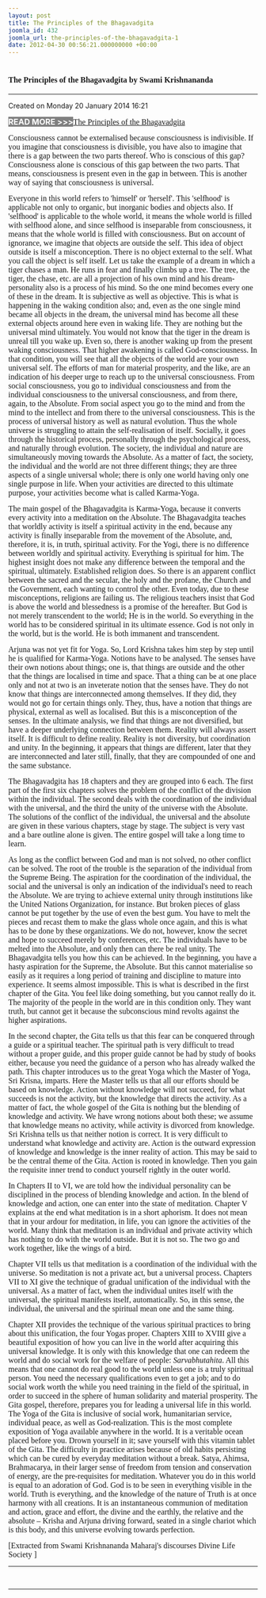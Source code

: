 ```yaml
---
layout: post
title: The Principles of the Bhagavadgita
joomla_id: 432
joomla_url: the-principles-of-the-bhagavadgita-1
date: 2012-04-30 00:56:21.000000000 +00:00
---
```

<h1 itemprop="name"><span style="font-size: 12pt; font-family: book antiqua,palatino;">The Principles of the Bhagavadgita by Swami Krishnananda</span></h1>
<hr />
<p>Created on Monday 20 January 2014 16:21</p>
<div id="discText">
<div id="discText">
<div id="discText">
<div id="discText">
<div id="discText">
<div id="discText">
<div id="discText">
<div id="discText">
<div id="discText">
<div id="discText">
<div id="discText">
<div id="discText">
<div id="discText">
<p><span style="font-size: 12pt;"><span style="background-color: #ffffff; color: #333333;"><span style="background-color: #808080; color: #ffffff;"><strong>READ MORE &gt;&gt;&gt;</strong></span></span></span><a href="http://www.swami-krishnananda.org/disc/disc_102.html"><span style="font-size: 12pt; font-family: book antiqua,palatino;"></span></a><a href="http://www.swami-krishnananda.org/disc/disc_93.html"><span style="font-size: 12pt; font-family: book antiqua,palatino;"></span></a><a href="http://www.swami-krishnananda.org/disc/disc_199.html"><span style="font-size: 12pt; font-family: book antiqua,palatino;"></span></a><a href="http://www.swami-krishnananda.org/disc/disc_18.html"><span style="font-size: 12pt; font-family: book antiqua,palatino;">The Principles of the Bhagavadgita</span></a></p>
<div id="discText">
<div id="discText">
<div id="discText">
<div id="discText">
<div id="discText">
<div id="discText">
<div id="discText">
<div id="discText">
<div id="discText">
<div id="discText">
<div id="discText">
<div id="discText">
<div id="discText">
<div id="discText">
<div id="discText2">
<div id="discText">
<div id="discText">
<div id="discText">
<div id="discText">
<div id="discText">
<div id="discText">
<div id="discText">
<div id="discText">
<div id="discText"><span itemprop="author" itemscope="" itemtype="http://schema.org/Person"><span itemprop="name"></span></span>
<div id="discText">
<div id="discText"><span itemprop="articleBody"><span itemprop="author" itemscope="" itemtype="http://schema.org/Person"><span itemprop="name"></span></span></span>
<div id="discText"><span itemprop="articleBody"><span itemprop="author" itemscope="" itemtype="http://schema.org/Person"><span itemprop="name"></span></span></span><span itemprop="author" itemscope="" itemtype="http://schema.org/Person"><span itemprop="name"></span></span>
<div id="discText">
<div id="discText">
<div id="discText">
<div id="discText">
<div id="discText">
<div id="discText">
<div id="discText">
<div id="discText">
<div id="discText">
<div id="discText">
<div id="discText">
<p><span style="font-size: 12pt; font-family: book antiqua,palatino;">Consciousness cannot be externalised because consciousness is indivisible. If you imagine that consciousness is divisible, you have also to imagine that there is a gap between the two parts thereof. Who is conscious of this gap? Consciousness alone is conscious of this gap between the two parts. That means, consciousness is present even in the gap in between. This is another way of saying that consciousness is universal.</span></p>
<p><span style="font-size: 12pt; font-family: book antiqua,palatino;">Everyone in this world refers to 'himself' or 'herself'. This 'selfhood' is applicable not only to organic, but inorganic bodies and objects also. If 'selfhood' is applicable to the whole world, it means the whole world is filled with selfhood alone, and since selfhood is inseparable from consciousness, it means that the whole world is filled with consciousness. But on account of ignorance, we imagine that objects are outside the self. This idea of object outside is itself a misconception. There is no object external to the self. What you call the object is self itself. Let us take the example of a dream in which a tiger chases a man. He runs in fear and finally climbs up a tree. The tree, the tiger, the chase, etc. are all a projection of his own mind and his dream-personality also is a process of his mind. So the one mind becomes every one of these in the dream. It is subjective as well as objective. This is what is happening in the waking condition also; and, even as the one single mind became all objects in the dream, the universal mind has become all these external objects around here even in waking life. They are nothing but the universal mind ultimately. You would not know that the tiger in the dream is unreal till you wake up. Even so, there is another waking up from the present waking consciousness. That higher awakening is called God-consciousness. In that condition, you will see that all the objects of the world are your own universal self. The efforts of man for material prosperity, and the like, are an indication of his deeper urge to reach up to the universal consciousness. From social consciousness, you go to individual consciousness and from the individual consciousness to the universal consciousness, and from there, again, to the Absolute. From social aspect you go to the mind and from the mind to the intellect and from there to the universal consciousness. This is the process of universal history as well as natural evolution. Thus the whole universe is struggling to attain the self-realisation of itself. Socially, it goes through the historical process, personally through the psychological process, and naturally through evolution. The society, the individual and nature are simultaneously moving towards the Absolute. As a matter of fact, the society, the individual and the world are not three different things; they are three aspects of a single universal whole; there is only one world having only one single purpose in life. When your activities are directed to this ultimate purpose, your activities become what is called Karma-Yoga.</span></p>
<p><span style="font-size: 12pt; font-family: book antiqua,palatino;">The main gospel of the Bhagavadgita is Karma-Yoga, because it converts every activity into a meditation on the Absolute. The Bhagavadgita teaches that worldly activity is itself a spiritual activity in the end, because any activity is finally inseparable from the movement of the Absolute, and, therefore, it is, in truth, spiritual activity. For the Yogi, there is no difference between worldly and spiritual activity. Everything is spiritual for him. The highest insight does not make any difference between the temporal and the spiritual, ultimately. Established religion does. So there is an apparent conflict between the sacred and the secular, the holy and the profane, the Church and the Government, each wanting to control the other. Even today, due to these misconceptions, religions are failing us. The religious teachers insist that God is above the world and blessedness is a promise of the hereafter. But God is not merely transcendent to the world; He is in the world. So everything in the world has to be considered spiritual in its ultimate essence. God is not only in the world, but is the world. He is both immanent and transcendent.</span></p>
<p><span style="font-size: 12pt; font-family: book antiqua,palatino;">Arjuna was not yet fit for Yoga. So, Lord Krishna takes him step by step until he is qualified for Karma-Yoga. Notions have to be analysed. The senses have their own notions about things; one is, that things are outside and the other that the things are localised in time and space. That a thing can be at one place only and not at two is an inveterate notion that the senses have. They do not know that things are interconnected among themselves. If they did, they would not go for certain things only. They, thus, have a notion that things are physical, external as well as localised. But this is a misconception of the senses. In the ultimate analysis, we find that things are not diversified, but have a deeper underlying connection between them. Reality will always assert itself. It is difficult to define reality. Reality is not diversity, but coordination and unity. In the beginning, it appears that things are different, later that they are interconnected and later still, finally, that they are compounded of one and the same substance.</span></p>
<p><span style="font-size: 12pt; font-family: book antiqua,palatino;">The Bhagavadgita has 18 chapters and they are grouped into 6 each. The first part of the first six chapters solves the problem of the conflict of the division within the individual. The second deals with the coordination of the individual with the universal, and the third the unity of the universe with the Absolute. The solutions of the conflict of the individual, the universal and the absolute are given in these various chapters, stage by stage. The subject is very vast and a bare outline alone is given. The entire gospel will take a long time to learn.</span></p>
<p><span style="font-size: 12pt; font-family: book antiqua,palatino;">As long as the conflict between God and man is not solved, no other conflict can be solved. The root of the trouble is the separation of the individual from the Supreme Being. The aspiration for the coordination of the individual, the social and the universal is only an indication of the individual's need to reach the Absolute. We are trying to achieve external unity through institutions like the United Nations Organization, for instance. But broken pieces of glass cannot be put together by the use of even the best gum. You have to melt the pieces and recast them to make the glass whole once again, and this is what has to be done by these organizations. We do not, however, know the secret and hope to succeed merely by conferences, etc. The individuals have to be melted into the Absolute, and only then can there be real unity. The Bhagavadgita tells you how this can be achieved. In the beginning, you have a hasty aspiration for the Supreme, the Absolute. But this cannot materialise so easily as it requires a long period of training and discipline to mature into experience. It seems almost impossible. This is what is described in the first chapter of the Gita. You feel like doing something, but you cannot really do it. The majority of the people in the world are in this condition only. They want truth, but cannot get it because the subconscious mind revolts against the higher aspirations.</span></p>
<p><span style="font-size: 12pt; font-family: book antiqua,palatino;">In the second chapter, the Gita tells us that this fear can be conquered through a guide or a spiritual teacher. The spiritual path is very difficult to tread without a proper guide, and this proper guide cannot be had by study of books either, because you need the guidance of a person who has already walked the path. This chapter introduces us to the great Yoga which the Master of Yoga, Sri Krisna, imparts. Here the Master tells us that all our efforts should be based on knowledge. Action without knowledge will not succeed, for what succeeds is not the activity, but the knowledge that directs the activity. As a matter of fact, the whole gospel of the Gita is nothing but the blending of knowledge and activity. We have wrong notions about both these; we assume that knowledge means no activity, while activity is divorced from knowledge. Sri Krishna tells us that neither notion is correct. It is very difficult to understand what knowledge and activity are. Action is the outward expression of knowledge and knowledge is the inner reality of action. This may be said to be the central theme of the Gita. Action is rooted in knowledge. Then you gain the requisite inner trend to conduct yourself rightly in the outer world.</span></p>
<p><span style="font-size: 12pt; font-family: book antiqua,palatino;">In Chapters II to VI, we are told how the individual personality can be disciplined in the process of blending knowledge and action. In the blend of knowledge and action, one can enter into the state of meditation. Chapter V explains at the end what meditation is in a short aphorism. It does not mean that in your ardour for meditation, in life, you can ignore the activities of the world. Many think that meditation is an individual and private activity which has nothing to do with the world outside. But it is not so. The two go and work together, like the wings of a bird.</span></p>
<p><span style="font-size: 12pt; font-family: book antiqua,palatino;">Chapter VII tells us that meditation is a coordination of the individual with the universe. So meditation is not a private act, but a universal process. Chapters VII to XI give the technique of gradual unification of the individual with the universal. As a matter of fact, when the individual unites itself with the universal, the spiritual manifests itself, automatically. So, in this sense, the individual, the universal and the spiritual mean one and the same thing.</span></p>
<p><span style="font-size: 12pt; font-family: book antiqua,palatino;">Chapter XII provides the technique of the various spiritual practices to bring about this unification, the four Yogas proper. Chapters XIII to XVIII give a beautiful exposition of how you can live in the world after acquiring this universal knowledge. It is only with this knowledge that one can redeem the world and do social work for the welfare of people: <em>Sarvabhutahita</em>. All this means that one cannot do real good to the world unless one is a truly spiritual person. You need the necessary qualifications even to get a job; and to do social work worth the while you need training in the field of the spiritual, in order to succeed in the sphere of human solidarity and material prosperity. The Gita gospel, therefore, prepares you for leading a universal life in this world. The Yoga of the Gita is inclusive of social work, humanitarian service, individual peace, as well as God-realization. This is the most complete exposition of Yoga available anywhere in the world. It is a veritable ocean placed before you. Drown yourself in it; save yourself with this vitamin tablet of the Gita. The difficulty in practice arises because of old habits persisting which can be cured by everyday meditation without a break. Satya, Ahimsa, Brahmacarya, in their larger sense of freedom from tension and conservation of energy, are the pre-requisites for meditation. Whatever you do in this world is equal to an adoration of God. God is to be seen in everything visible in the world. Truth is everything, and the knowledge of the nature of Truth is at once harmony with all creations. It is an instantaneous communion of meditation and action, grace and effort, the divine and the earthly, the relative and the absolute – Krisha and Arjuna driving forward, seated in a single chariot which is this body, and this universe evolving towards perfection.</span></p>
</div>
</div>
</div>
</div>
</div>
</div>
</div>
</div>
</div>
</div>
</div>
<span style="font-size: 12pt; font-family: verdana,geneva;">[Extracted from Swami Krishnananda Maharaj's discourses Divine Life Society ]</span></div>
</div>
</div>
</div>
</div>
</div>
</div>
</div>
</div>
</div>
</div>
</div>
</div>
</div>
</div>
</div>
</div>
</div>
</div>
</div>
</div>
</div>
</div>
</div>
</div>
</div>
</div>
</div>
</div>
</div>
</div>
</div>
</div>
</div>
</div>
</div>
</div>
</div>
</div>
</div>
<hr />
<p>&nbsp;</p>
<hr />
<p>&nbsp;</p>
<div style="position: absolute; left: -40px; top: -25px; width: 1px; height: 1px; overflow: hidden;" data-mce-bogus="1" class="mcePaste" id="_mcePaste">
<h1>The Gospel of the Bhagavadgita</h1>
</div>
